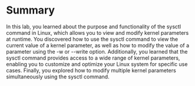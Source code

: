 # Summary

In this lab, you learned about the purpose and functionality of the sysctl command in Linux, which allows you to view and modify kernel parameters at runtime. You discovered how to use the sysctl command to view the current value of a kernel parameter, as well as how to modify the value of a parameter using the -w or --write option. Additionally, you learned that the sysctl command provides access to a wide range of kernel parameters, enabling you to customize and optimize your Linux system for specific use cases. Finally, you explored how to modify multiple kernel parameters simultaneously using the sysctl command.
